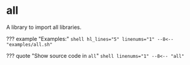 # all

A library to import all libraries.

??? example "Examples:"
    ```shell hl_lines="5" linenums="1"
    --8<-- "examples/all.sh"
    ```

??? quote "Show source code in `all`"
    ```shell linenums="1"
    --8<-- "all"
    ```
